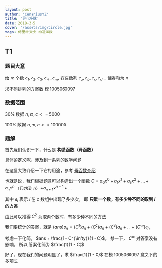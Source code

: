 ```yaml
---
layout: post
author: 'CenariusYZ'
title: '异化多肽'
date: 2018-3-5
cover: '/assets/img/circle.jpg'
tags: 傅里叶变换 构造函数
---
```

 ## T1

 ### 题目大意

给 $m$ 个数 $c_1, c_2, c_3, c_4...c_m$, 存在数列 $c_a,c_b,c_c, c_d...$ 使得和为 $n$

求不同排列的方案数 模 1005060097

### 数据范围

$30\%$ 数据 $n,m,c <= 5000$

$100\%$ 数据 $n,m,c <= 100000$

### 题解

首先我们认识一下，什么是 **构造函数（母函数）**

具体的定义呢，涉及到一系列的数学问题

在这里大致介绍一下它的用途，参考 [母函数介绍](http://www.wutianqi.com/?p=596)

也就是说，我们根据题意可以构造出一个函数 $C = a_0x^0 + a_1x^1 + a_2x^2 + ... + a_nx^n$ （只求到 $n$）$+ a_{n + 1} x^{n+1} + ...$

其中 $a_i$ 表示 $i$ 在 $c$ 数组中出现了多少次，
即 **只取一个数，有多少种不同的取到 $i$ 的方案**

由此可以推得 $C^2$ 为取两个数时，有多少种不同的方法

我们要统计的答案，就是 $(ans) a_n = (C^1) a_n + (C^2) a_n + (C^3) a_n + ... + (C^{\infty}) a_n$

考虑一下化简， $ans = \frac{1 - C^{\infty}}{1 - C}$， 想一下， $C^{\infty}$ 对答案没有影响， 所以 答案化简为 $\frac{1}{1 - C}$

好了，现在我们的问题明显了，求 $\frac{1}{1 - C}$ 在模 1005060097 意义下的多项式
